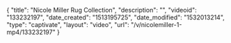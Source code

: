{
    "title": "Nicole Miller Rug Collection",
    "description": "",
    "videoid": "133232197",
    "date_created": "1513195725",
    "date_modified": "1532013214",
    "type": "captivate",
    "layout": "video",
    "url": "\/v\/nicolemiller-1-mp4\/133232197"
}